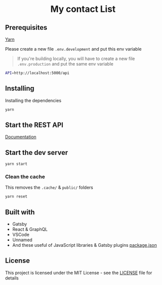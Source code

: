 <h1 align="center">
  My contact List
</h1>

## Prerequisites

[Yarn](https://yarnpkg.com/en/)

Please create a new file `.env.development` and put this env variable

> If you're building locally, you will have to create a new file `.env.production` and put the same env variable

```bash
API=http://localhost:5000/api
```

## Installing

Installing the dependencies

```bash
yarn
```

## Start the REST API

[Documentation ](https://github.com/jhbosch/my-contacts-api-rest)

## Start the dev server

```bash
yarn start
```

### Clean the cache

This removes the `.cache/` & `public/` folders

```bash
yarn reset
```

## Built with

- Gatsby
- React & GraphQL
- VSCode
- Unnamed
- And these useful of JavaScript libraries & Gatsby plugins [package.json](package.json)

## License

This project is licensed under the MIT License - see the [LICENSE](LICENSE) file for details